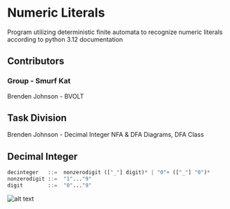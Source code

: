 # Numeric Literals
Program utilizing deterministic finite automata to recognize numeric literals according to python 3.12 documentation

## Contributors 
### Group - Smurf Kat
Brenden Johnson - BVOLT

## Task Division
Brenden Johnson - Decimal Integer NFA & DFA Diagrams, DFA Class

## Decimal Integer

```python
decinteger   ::=  nonzerodigit (["_"] digit)* | "0"+ (["_"] "0")*
nonzerodigit ::=  "1"..."9"
digit        ::=  "0"..."9"
```

![alt text](relative%20path/DecIntDFA.jpg?raw=true)